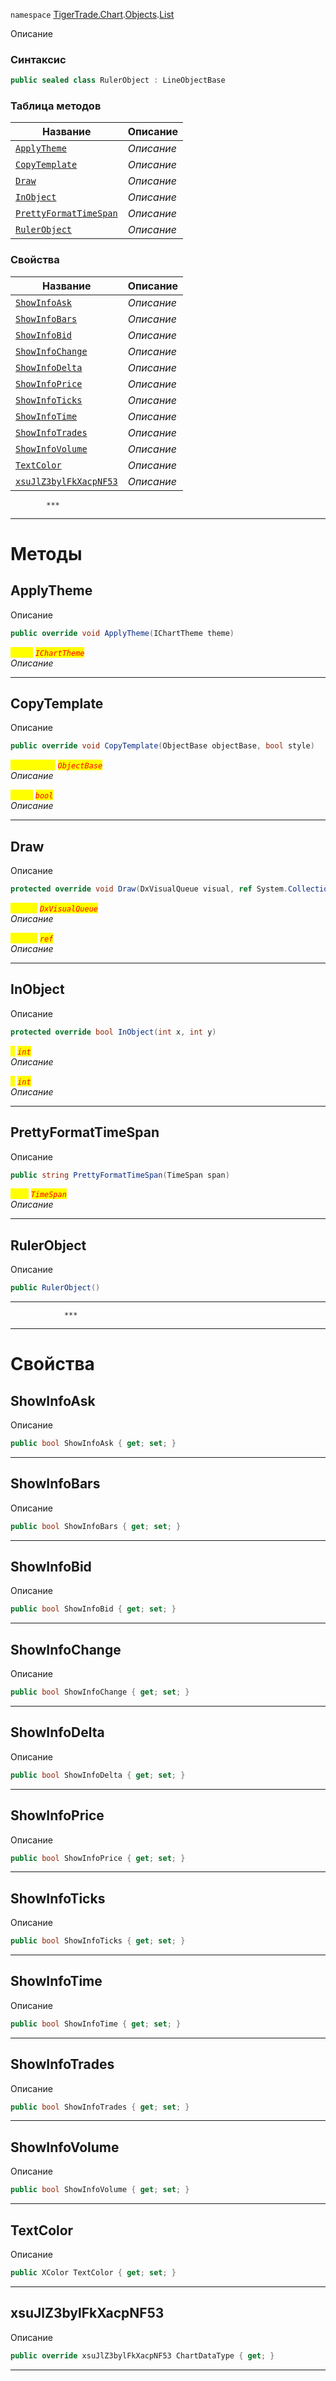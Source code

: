 
`namespace` [TigerTrade.Chart](../../../TigerTrade.Chart.md).[Objects](../../../TigerTrade.Chart/Objects.md).[List](../../../TigerTrade.Chart/Objects/List.md)


Описание

### Синтаксис
```csharp
public sealed class RulerObject : LineObjectBase
```


### Таблица методов
| Название | Описание |
| --- | --- |
| [`ApplyTheme`](./RulerObject.cs/Методы/ApplyTheme.md) | *Описание* |
| [`CopyTemplate`](./RulerObject.cs/Методы/CopyTemplate.md) | *Описание* |
| [`Draw`](./RulerObject.cs/Методы/Draw.md) | *Описание* |
| [`InObject`](./RulerObject.cs/Методы/InObject.md) | *Описание* |
| [`PrettyFormatTimeSpan`](./RulerObject.cs/Методы/PrettyFormatTimeSpan.md) | *Описание* |
| [`RulerObject`](./RulerObject.cs/Методы/RulerObject.md) | *Описание* |

### Свойства
| Название | Описание |
| --- | --- |
| [`ShowInfoAsk`](./RulerObject.cs/Свойства/ShowInfoAsk.md) | *Описание* |
| [`ShowInfoBars`](./RulerObject.cs/Свойства/ShowInfoBars.md) | *Описание* |
| [`ShowInfoBid`](./RulerObject.cs/Свойства/ShowInfoBid.md) | *Описание* |
| [`ShowInfoChange`](./RulerObject.cs/Свойства/ShowInfoChange.md) | *Описание* |
| [`ShowInfoDelta`](./RulerObject.cs/Свойства/ShowInfoDelta.md) | *Описание* |
| [`ShowInfoPrice`](./RulerObject.cs/Свойства/ShowInfoPrice.md) | *Описание* |
| [`ShowInfoTicks`](./RulerObject.cs/Свойства/ShowInfoTicks.md) | *Описание* |
| [`ShowInfoTime`](./RulerObject.cs/Свойства/ShowInfoTime.md) | *Описание* |
| [`ShowInfoTrades`](./RulerObject.cs/Свойства/ShowInfoTrades.md) | *Описание* |
| [`ShowInfoVolume`](./RulerObject.cs/Свойства/ShowInfoVolume.md) | *Описание* |
| [`TextColor`](./RulerObject.cs/Свойства/TextColor.md) | *Описание* |
| [`xsuJlZ3bylFkXacpNF53`](./RulerObject.cs/Свойства/xsuJlZ3bylFkXacpNF53.md) | *Описание* |




            ***
  ***
  # Методы

## ApplyTheme
Описание

```csharp
public override void ApplyTheme(IChartTheme theme)
```

<mark style="color:yellow;">`theme`</mark> <mark style="color:red;">*`IChartTheme`*</mark>  
 *Описание*  


***                

## CopyTemplate
Описание

```csharp
public override void CopyTemplate(ObjectBase objectBase, bool style)
```
<mark style="color:yellow;">`objectBase`</mark> <mark style="color:red;">*`ObjectBase`*</mark>  
 *Описание*  

<mark style="color:yellow;">`style`</mark> <mark style="color:red;">*`bool`*</mark>  
 *Описание*  


***                

## Draw
Описание

```csharp
protected override void Draw(DxVisualQueue visual, ref System.Collections.Generic.List<ObjectLabelInfo> labels)
```
<mark style="color:yellow;">`visual`</mark> <mark style="color:red;">*`DxVisualQueue`*</mark>  
 *Описание*  

<mark style="color:yellow;">`System`</mark> <mark style="color:red;">*`ref`*</mark>  
 *Описание*  


***                

## InObject
Описание

```csharp
protected override bool InObject(int x, int y)
```
<mark style="color:yellow;">`x`</mark> <mark style="color:red;">*`int`*</mark>  
 *Описание*  

<mark style="color:yellow;">`y`</mark> <mark style="color:red;">*`int`*</mark>  
 *Описание*  


***                

## PrettyFormatTimeSpan
Описание

```csharp
public string PrettyFormatTimeSpan(TimeSpan span)
```
<mark style="color:yellow;">`span`</mark> <mark style="color:red;">*`TimeSpan`*</mark>  
 *Описание*  


***                

## RulerObject
Описание

```csharp
public RulerObject()
```

***                
                ***
  ***
  # Свойства

## ShowInfoAsk
Описание

```csharp
public bool ShowInfoAsk { get; set; }
```
***

## ShowInfoBars
Описание

```csharp
public bool ShowInfoBars { get; set; }
```
***

## ShowInfoBid
Описание

```csharp
public bool ShowInfoBid { get; set; }
```
***

## ShowInfoChange
Описание

```csharp
public bool ShowInfoChange { get; set; }
```
***

## ShowInfoDelta
Описание

```csharp
public bool ShowInfoDelta { get; set; }
```
***

## ShowInfoPrice
Описание

```csharp
public bool ShowInfoPrice { get; set; }
```
***

## ShowInfoTicks
Описание

```csharp
public bool ShowInfoTicks { get; set; }
```
***

## ShowInfoTime
Описание

```csharp
public bool ShowInfoTime { get; set; }
```
***

## ShowInfoTrades
Описание

```csharp
public bool ShowInfoTrades { get; set; }
```
***

## ShowInfoVolume
Описание

```csharp
public bool ShowInfoVolume { get; set; }
```
***

## TextColor
Описание

```csharp
public XColor TextColor { get; set; }
```
***

## xsuJlZ3bylFkXacpNF53
Описание

```csharp
public override xsuJlZ3bylFkXacpNF53 ChartDataType { get; }
```
***


